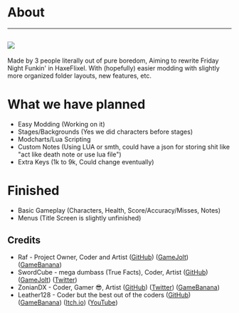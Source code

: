 # About
-----
![](https://cdn.discordapp.com/attachments/782707705792954388/933882941929570375/fgard.png)
-----
Made by 3 people literally out of pure boredom, Aiming to rewrite Friday Night Funkin' in HaxeFlixel.
With (hopefully) easier modding with slightly more organized folder layouts, new features, etc.

# What we have planned
- Easy Modding (Working on it)
- Stages/Backgrounds (Yes we did characters before stages)
- Modcharts/Lua Scripting
- Custom Notes (Using LUA or smth, could have a json for storing shit like "act like death note or use lua file")
- Extra Keys (1k to 9k, Could change eventually)

# Finished
- Basic Gameplay (Characters, Health, Score/Accuracy/Misses, Notes)
- Menus (Title Screen is slightly unfinished)

## Credits
- Raf - Project Owner, Coder and Artist ([GitHub](https://github.com/RafaelGiacom)) ([GameJolt](https://gamejolt.com/@RafaelGiacom)) ([GameBanana](https://gamebanana.com/members/1739332))
- SwordCube - mega dumbass (True Facts), Coder, Artist ([GitHub](https://github.com/swordcube)) ([GameJolt](https://gamejolt.com/@swordcube)) ([Twitter](https://twitter.com/swordcube))
- ZonianDX - Coder, Gamer 😎, Artist ([GitHub](https://github.com/timeless13GH)) ([Twitter](https://twitter.com/ZonianDX)) ([GameBanana](https://gamebanana.com/members/2029461))
- Leather128 - Coder but the best out of the coders ([GitHub](https://github.com/Leather128)) ([GameBanana](https://gamebanana.com/members/1799813)) ([Itch.io](https://leather128.itch.io/)) ([YouTube](https://www.youtube.com/channel/UCbCtO-ghipZessWaOBx8u1g))
